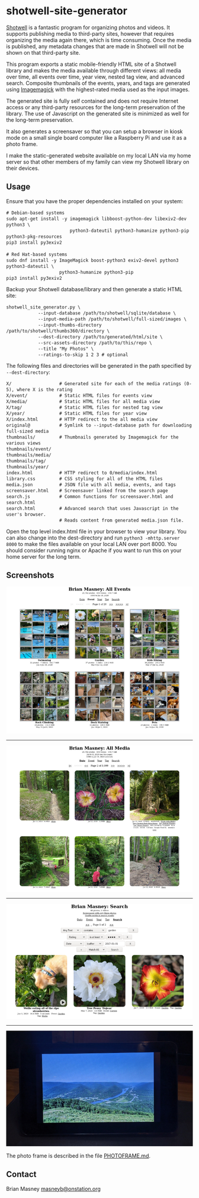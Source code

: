 # shotwell-site-generator

[Shotwell](https://wiki.gnome.org/Apps/Shotwell) is a fantastic program for organizing photos
and videos. It supports publishing media to third-party sites, however that requires
organizing the media again there, which is time consuming. Once the media is published, any
metadata changes that are made in Shotwell will not be shown on that third-party site.

This program exports a static mobile-friendly HTML site of a Shotwell library and makes the
media available through different views: all media over time, all events over time, year view,
nested tag view, and advanced search. Composite thumbnails of the events, years, and tags are
generated using [Imagemagick](https://imagemagick.org/index.php) with the highest-rated media
used as the input images.

The generated site is fully self contained and does not require Internet access or any
third-party resources for the long-term preservation of the library. The use of Javascript on
the generated site is minimized as well for the long-term preservation.

It also generates a screensaver so that you can setup a browser in kiosk mode on a small single
board computer like a Raspberry Pi and use it as a photo frame.

I make the static-generated website available on my local LAN via my home server so that other
members of my family can view my Shotwell library on their devices. 

## Usage

Ensure that you have the proper dependencies installed on your system:

    # Debian-based systems
    sudo apt-get install -y imagemagick libboost-python-dev libexiv2-dev python3 \
                            python3-dateutil python3-humanize python3-pip python3-pkg-resources
    pip3 install py3exiv2
    
    # Red Hat-based systems
    sudo dnf install -y ImageMagick boost-python3 exiv2-devel python3 python3-dateutil \
                        python3-humanize python3-pip
    pip3 install py3exiv2

Backup your Shotwell database/library and then generate a static HTML site:

    shotwell_site_generator.py \
                --input-database /path/to/shotwell/sqlite/database \
                --input-media-path /path/to/shotwell/full-sized/images \
                --input-thumbs-directory /path/to/shotwell/thumbs360/directory \
                --dest-directory /path/to/generated/html/site \
                --src-assets-directory /path/to/this/repo \
                --title "My Photos" \
                --ratings-to-skip 1 2 3 # optional

The following files and directories will be generated in the path specified by
`--dest-directory`:

    X/                  # Generated site for each of the media ratings (0-5), where X is the rating
    X/event/            # Static HTML files for events view
    X/media/            # Static HTML files for all media view
    X/tag/              # Static HTML files for nested tag view
    X/year/             # Static HTML files for year view
    X/index.html        # HTTP redirect to the all media view
    original@           # Symlink to --input-database path for downloading full-sized media
    thumbnails/         # Thumbnails generated by Imagemagick for the various views
    thumbnails/event/
    thumbnails/media/
    thumbnails/tag/
    thumbnails/year/
    index.html          # HTTP redirect to 0/media/index.html
    library.css         # CSS styling for all of the HTML files
    media.json          # JSON file with all media, events, and tags
    screensaver.html    # Screensaver linked from the search page
    search.js           # Common functions for screensaver.html and search.html
    search.html         # Advanced search that uses Javascript in the user's browser.
                        # Reads content from generated media.json file.

Open the top level index.html file in your browser to view your library. You can also change
into the dest-directory and run `python3 -mhttp.server 8000` to make the files available on your
local LAN over port 8000. You should consider running nginx or Apache if you want to run this
on your home server for the long term.

## Screenshots

![All Events](screenshots/all_events.png?raw=1)

---

![All Media](screenshots/all_media.png?raw=1)

---

![Search](screenshots/search.png?raw=1)

---

![Photo Frame](screenshots/photoframe.jpg?raw=1)

The photo frame is described in the file [PHOTOFRAME.md](PHOTOFRAME.md).

## Contact

Brian Masney [masneyb@onstation.org](mailto:masneyb@onstation.org)
